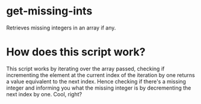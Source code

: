 # get-missing-ints
Retrieves missing integers in an array if any.

# How does this script work?
This script works by iterating over the array passed, checking if incrementing the element at the current index of the iteration by one returns a value equivalent to the next index. Hence checking if there's a missing integer and informing you what the missing integer is by decrementing the next index by one. Cool, right?
